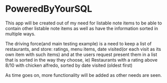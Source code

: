 # PoweredByYourSQL

This app will be created out of my need for listable note items to be able to contain other listable note items as well as have the information 
sorted in multiple ways.

The driving force(and main testing example) is a need to keep a list of restaurants, and store: ratings, menu items, date visited(or each visit 
as its own item with such items) and at the users request present them in a list that is sorted in the way they choose, ie) Restaurants with a rating
above 8/10 with chicken alfredo, sorted by date visited (oldest first) 

As time goes on, more functionality will be added as other needs are seen.